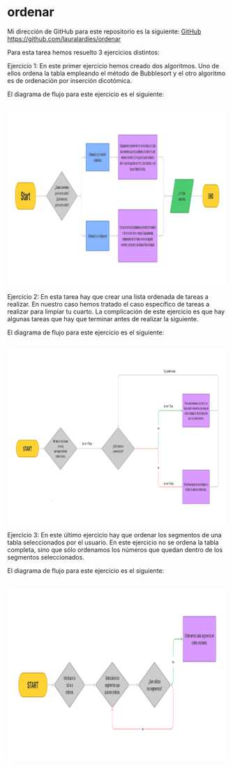 # ordenar

Mi dirección de GitHub para este repositorio es la siguiente: [GitHub](https://github.com/lauralardies/ordenar)
https://github.com/lauralardies/ordenar

Para esta tarea hemos resuelto 3 ejercicios distintos:

Ejercicio 1: En este primer ejercicio hemos creado dos algoritmos. Uno de ellos ordena la tabla empleando el método de Bubblesort y el otro algoritmo es de ordenación por inserción dicotómica.

El diagrama de flujo para este ejercicio es el siguiente:

<br>
<img height="400" src="https://github.com/lauralardies/ordenar/blob/main/Dicotomía.jpg" />
<br>

Ejercicio 2: En esta tarea hay que crear una lista ordenada de tareas a realizar. En nuestro caso hemos tratado el caso específico de tareas a realizar para limpiar tu cuarto. La complicación de este ejercicio es que hay algunas tareas que hay que terminar antes de realizar la siguiente.

El diagrama de flujo para este ejercicio es el siguiente:

<br>
<img height="400" src="https://github.com/lauralardies/ordenar/blob/main/Tareas.jpg" />
<br>

Ejercicio 3: En este último ejercicio hay que ordenar los segmentos de una tabla seleccionados por el usuario. En este ejercicio no se ordena la tabla completa, sino que sólo ordenamos los números que quedan dentro de los segmentos seleccionados.

El diagrama de flujo para este ejercicio es el siguiente:

<br>
<img height="400" src="https://github.com/lauralardies/ordenar/blob/main/Segmentos.jpg" />
<br>
